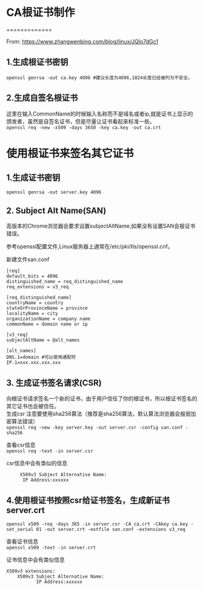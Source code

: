 # CA根证书制作   
=============

From: https://www.zhangwenbing.com/blog/linux/JQIo7dGc1  <br>

## 1.生成根证书密钥
```openssl genrsa -out ca.key 4096 #建议长度为4096,1024长度已经被列为不安全。```

## 2.生成自签名根证书
这里在输入CommonName的时候输入名称而不是域名或者ip,就是证书上显示的颁发者，虽然是自签名证书，但是尽量让证书看起来标准一些。 <br>
```openssl req -new -x509 -days 3650 -key ca.key -out ca.crt ```

# 使用根证书来签名其它证书
## 1.生成证书密钥 
```openssl genrsa -out server.key 4096```

## 2. Subject Alt Name(SAN) 
高版本的Chrome浏览器会要求设置subjectAltName,如果没有设置SAN会报证书错误。 <br>

参考openssl配置文件,Linux服务器上通常在/etc/pki/tls/openssl.cnf。 <br>

新建文件san.conf  <br>
```
[req] 
default_bits = 4096 
distinguished_name = req_distinguished_name 
req_extensions = v3_req 
  
[req_distinguished_name] 
countryName = country 
stateOrProvinceName = province 
localityName = city 
organizationName = company name 
commonName = domain name or ip 
 
[v3_req] 
subjectAltName = @alt_names 

[alt_names] 
DNS.1=domain #可以使用通配符 
IP.1=xxx.xxx.xxx.xxx 
```

## 3. 生成证书签名请求(CSR)
向根证书请求签名一个新的证书，由于用户信任了你的根证书，所以根证书签名的其它证书也会被信任。 <br>
生成csr 注意要使用sha256算法（推荐是sha256算法，默认算法浏览器会报弱加密算法错误）  <br>
```openssl req -new -key server.key -out server.csr -config san.conf -sha256 ```

查看csr信息  <br>
```openssl req -text -in server.csr ```

csr信息中会有类似的信息  <br>
```Requested Extensions: 
     X509v3 Subject Alternative Name:  
      IP Address:xxxxxx
```

## 4.使用根证书按照csr给证书签名，生成新证书server.crt 
```openssl x509 -req -days 365 -in server.csr -CA ca.crt -CAkey ca.key -set_serial 01 -out server.crt -extfile san.conf -extensions v3_req``` 

查看证书信息  <br> 
```openssl x509 -text -in server.crt ```

证书信息中会有类似信息  <br>
```
X509v3 extensions: 
    X509v3 Subject Alternative Name:  
           IP Address:xxxxxx 
```
